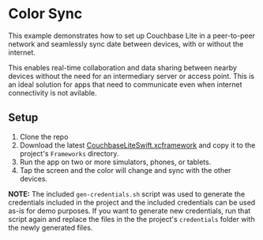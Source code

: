# Color Sync

This example demonstrates how to set up Couchbase Lite in a peer-to-peer network and seamlessly sync date between devices, with or without the internet.

This enables real-time collaboration and data sharing between nearby devices without the need for an intermediary server or access point. This is an ideal solution for apps that need to communicate even when internet connectivity is not avilable.

## Setup
1. Clone the repo
2. Download the latest [CouchbaseLiteSwift.xcframework](https://www.couchbase.com/downloads/?family=couchbase-lite) and copy it to the project's `Frameworks` directory.
3. Run the app on two or more simulators, phones, or tablets.
4. Tap the screen and the color will change and sync with the other devices.

**NOTE:** The included `gen-credentials.sh` script was used to generate the credentials included in the project and the included credentials can be used as-is for demo purposes. If you want to generate new credentials, run that script again and replace the files in the the project's `credentials` folder with the newly generated files.
